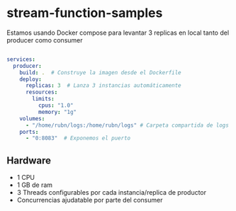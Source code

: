 # stream-function-samples

Estamos usando Docker compose para levantar 3 replicas en local tanto del producer como consumer

```yml

services:
  producer:
    build: .  # Construye la imagen desde el Dockerfile
    deploy:
      replicas: 3  # Lanza 3 instancias automáticamente
      resources:
        limits:
          cpus: "1.0"
          memory: "1g"
    volumes:
      - "/home/rubn/logs:/home/rubn/logs" # Carpeta compartida de logs
    ports:
      - "0:8083"  # Exponemos el puerto
```

## Hardware

- 1 CPU 
- 1 GB de ram
- 3 Threads configurables por cada instancia/replica de productor
- Concurrencias ajudatable por parte del consumer